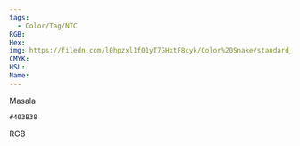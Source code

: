 ```yaml
---
tags:
  - Color/Tag/NTC
RGB:
Hex:
img: https://filedn.com/l0hpzxl1f01yT7GHxtF8cyk/Color%20Snake/standard_csv_to_svg/%23/403B38.svg
CMYK:
HSL:
Name:
---
```

Masala
```palette
#403B38
```
RGB

